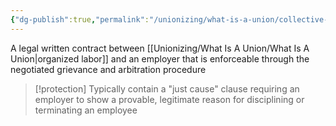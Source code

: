 ```yaml
---
{"dg-publish":true,"permalink":"/unionizing/what-is-a-union/collective-bargaining-agreement/","created":"2025-02-03T19:06:00"}
---
```


A legal written contract between [[Unionizing/What Is A Union/What Is A Union\|organized labor]] and an employer that is enforceable through the negotiated grievance and arbitration procedure


>[!protection]
>Typically contain a "just cause" clause requiring an employer to show a provable, legitimate reason for disciplining or terminating an employee